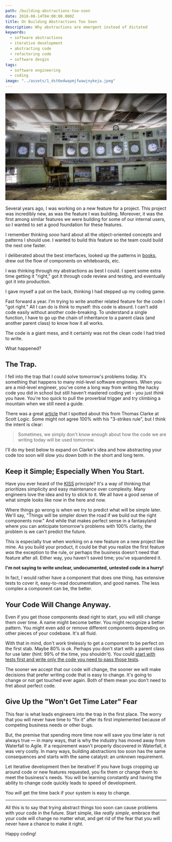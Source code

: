 ```yaml
---
path: /building-abstractions-too-soon
date: 2018-08-14T04:00:00.000Z
title: On Building Abstractions Too Soon
description: Why abstractions are emergent instead of dictated
keywords:
  - software abstractions
  - iterative development
  - abstracting code
  - refactoring code
  - software desgin
tags:
  - software engineering
  - coding
image: "../assets/1_dst6edwapmjfwawjnykeja.jpeg"
---
```

![Broken down control center](../assets/1_dst6edwapmjfwawjnykeja.jpeg "Photo by Caroline Methot on Unsplash")

Several years ago, I was working on a new feature for a project. This project was incredibly new, as was the feature I was building. Moreover, it was the first among similar features we were building for some of our internal users, so I wanted to set a good foundation for these features.

I remember thinking *sooo* hard about all the object-oriented concepts and patterns I should use. I wanted to build this feature so the team could build the next one faster. 

I deliberated about the best interfaces, looked up the patterns in [books](https://www.amazon.com/Design-Patterns-Elements-Reusable-Object-Oriented/dp/0201633612), drew out the flow of components on whiteboards, etc.  

I was thinking through my abstractions as best I could. I spent some extra time getting it "right," got it through code review and testing, and eventually got it into production.

I gave myself a pat on the back, thinking I had stepped up my coding game.

Fast forward a year. I'm trying to write another related feature for the code I "got right." All I can do is think to myself: this code is absurd. I can't add code easily without another code-breaking. To understand a single function, I have to go up the chain of inheritance to a parent class (and another parent class) to know how it all works. 

The code is a giant mess, and it certainly was not the clean code I had tried to write. 

What happened? 

## The Trap.

I fell into the trap that I could solve tomorrow's problems today. It's something that happens to many mid-level software engineers. When you are a mid-level engineer, you've come a long way from writing the hacky code you did in school but still haven't mastered coding yet - you just *think* you have. You're too quick to pull the proverbial trigger and try climbing a mountain when we still need a guide.

There was a great [article](http://blog.scottlogic.com/2018/02/19/generic-platforms-the-rule-of-three.html) that I spotted about this from Thomas Clarke at Scott Logic. Some might not agree 100% with his "3-strikes rule", but I think the intent is clear: 

> Sometimes, we simply don't know enough about how the code we are writing today will be used tomorrow.

I'll do my best below to expand on Clarke's idea and how abstracting your code too soon will slow you down both in the short and long term.

## Keep it Simple; Especially When You Start.

Have you ever heard of the [KISS](https://en.wikipedia.org/wiki/KISS_principle) principle? It's a way of thinking that prioritizes simplicity and easy maintenance over complexity. Many engineers love the idea and try to stick to it. We all have a good sense of what simple looks like now in the here and now.

Where things go wrong is when we try to predict what will be simple later. We'll say, "Things will be simpler down the road if we build out the right components now." And while that makes perfect sense in a fantasyland where you can anticipate tomorrow's problems with 100% clarity, the problem is we can't predict the future.

This is especially true when working on a new feature on a new project like mine. As you build your product, it could be that you realize the first feature *was* the exception to the rule, or perhaps the business doesn't need that feature after all. Either way, you haven't saved time; you've squandered it.

**I'm not saying to write unclear, undocumented, untested code in a hurry!** 

In fact, I would rather have a component that does one thing, has extensive tests to cover it, easy-to-read documentation, and good names. The less complex a component can be, the better. 

## Your Code Will Change Anyway.

Even if you get those components dead right to start, you will still change them over time. A name might become better. You might recognize a better pattern. You might even add or remove different components depending on other pieces of your codebase. It's all fluid.

With that in mind, don't work tirelessly to get a component to be perfect on the first stab. Maybe 80% is ok. Perhaps you don't start with a parent class for use later (hint: 99% of the time, you shouldn't). You could [start with tests first and write only the code you need to pass those tests](https://en.wikipedia.org/wiki/Test-driven_development). 

The sooner we accept that our code will change, the sooner we will make decisions that prefer writing code that is easy to change. It's going to change or not get touched ever again. Both of them mean you don't need to fret about perfect code.

## Give Up the "Won't Get Time Later" Fear

This fear is what leads engineers into the trap in the first place. The worry that you will never have time to "fix it" after its first implemented because of competing business needs or other bugs.

But, the premise that spending more time now will save you time later is not always true — in many ways, that is why the industry has moved away from Waterfall to Agile. If a requirement wasn't properly discovered in Waterfall, it was very costly. In many ways, building abstractions too soon has the same consequences and starts with the same catalyst: an unknown requirement.

Let iterative development then be iterative! If you have bugs cropping up around code or new features requested, you fix them or change them to meet the business's needs. You will be learning constantly and having the ability to change code quickly leads to speed of development.

You *will* get the time back if your system is easy to change.

---

All this is to say that trying abstract things too soon can cause problems with your code in the future. Start simple, like *really simple*, embrace that your code will change no matter what, and get rid of the fear that you will never have a chance to make it right.

Happy coding!